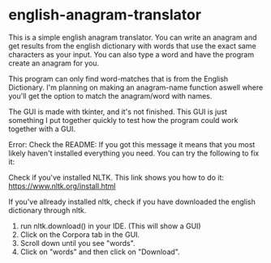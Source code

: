 # english-anagram-translator

This is a simple english anagram translator. You can write an anagram and get
results from the english dictionary with words that use the exact same characters
as your input. You can also type a word and have the program create an anagram
for you. 

This program can only find word-matches that is from the English Dictionary. 
I'm planning on making an anagram-name function aswell where you'll get the option
to match the anagram/word with names.

The GUI is made with tkinter, and it's not finished. This GUI is just something
I put together quickly to test how the program could work together with a GUI.

Error: Check the README:
If you got this message it means that you most likely haven't installed everything 
you need. You can try the following to fix it:

Check if you've installed NLTK. 
This link shows you how to do it: https://www.nltk.org/install.html

If you've allready installed nltk, check if you have downloaded the english
dictionary through nltk.
1. run nltk.download() in your IDE. (This will show a GUI)
2. Click on the Corpora tab in the GUI.
3. Scroll down until you see "words".
4. Click on "words" and then click on "Download".
